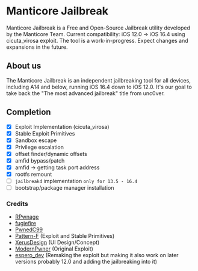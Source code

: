# Manticore Jailbreak
Manticore Jailbreak is a Free and Open-Source Jailbreak utility developed by the Manticore Team.
Current compatibility: iOS 12.0 -> iOS 16.4 using cicuta_virosa exploit. The tool is a work-in-progress. Expect changes and expansions in the future.

## About us
The Manticore Jailbreak is an independent jailbreaking tool for all devices, including A14 and below, running iOS 16.4 down to iOS 12.0.
It's our goal to take back the "The most advanced jailbreak" title from unc0ver.

## Completion 
- [x] Exploit Implementation (cicuta_virosa)
- [x] Stable Exploit Primitives
- [x] Sandbox escape
- [x] Privilege escalation
- [x] offset finder/dynamic offsets
- [x] amfid bypass/patch
- [x] amfid -> getting task port address 
- [x] rootfs remount
- [ ] `jailbreakd` implementation `only for 13.5 - 16.4`
- [ ] bootstrap/package manager installation

### Credits
* [RPwnage](https://twitter.com/rpwnage)
* [fugiefire](https://twitter.com/fugiefire)
* [PwnedC99](https://twitter.com/pwnedc99)
* [Pattern-F](https://twitter.com/pattern_f_) (Exploit and Stable Primitives)
* [XerusDesign](https://twitter.com/xerusdesign) (UI Design/Concept)
* [ModernPwner](https://twitter.com/ModernPwner) (Original Exploit)
* [espero_dev](https://github.com/frayray909090) (Remaking the exploit but making it also work on later versions probably 12.0 and adding the jailbreaking into it)
